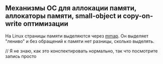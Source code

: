 ## Механизмы ОС для аллокации памяти, аллокаторы памяти, small-object и copy-on-write оптимизации

На Linux страницы памяти выделяются через [mmap](http://man7.org/linux/man-pages/man2/mmap.2.html). Он выделяет "лениво" и без обращений к памяти нет разницы, сколько выделять.

// Я не знаю, как это конспектировать нормально, так что посмотрите запись просто